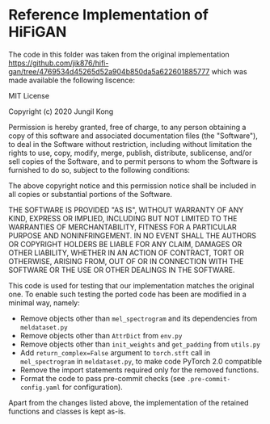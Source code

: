 # Reference Implementation of HiFiGAN

The code in this folder was taken from the original implementation
https://github.com/jik876/hifi-gan/tree/4769534d45265d52a904b850da5a622601885777
which was made available the following liscence:

MIT License

Copyright (c) 2020 Jungil Kong

Permission is hereby granted, free of charge, to any person obtaining a copy
of this software and associated documentation files (the "Software"), to deal
in the Software without restriction, including without limitation the rights
to use, copy, modify, merge, publish, distribute, sublicense, and/or sell
copies of the Software, and to permit persons to whom the Software is
furnished to do so, subject to the following conditions:

The above copyright notice and this permission notice shall be included in all
copies or substantial portions of the Software.

THE SOFTWARE IS PROVIDED "AS IS", WITHOUT WARRANTY OF ANY KIND, EXPRESS OR
IMPLIED, INCLUDING BUT NOT LIMITED TO THE WARRANTIES OF MERCHANTABILITY,
FITNESS FOR A PARTICULAR PURPOSE AND NONINFRINGEMENT. IN NO EVENT SHALL THE
AUTHORS OR COPYRIGHT HOLDERS BE LIABLE FOR ANY CLAIM, DAMAGES OR OTHER
LIABILITY, WHETHER IN AN ACTION OF CONTRACT, TORT OR OTHERWISE, ARISING FROM,
OUT OF OR IN CONNECTION WITH THE SOFTWARE OR THE USE OR OTHER DEALINGS IN THE
SOFTWARE.

This code is used for testing that our implementation matches the original one. To enable such testing the
ported code has been are modified in a minimal way, namely:
 - Remove objects other than `mel_spectrogram` and its dependencies from `meldataset.py`
 - Remove objects other than `AttrDict` from `env.py`
 - Remove objects other than `init_weights` and `get_padding` from `utils.py`
 - Add `return_complex=False` argument to `torch.stft` call in `mel_spectrogram` in `meldataset.py`, to make code
PyTorch 2.0 compatible
 - Remove the import statements required only for the removed functions.
 - Format the code to pass pre-commit checks (see `.pre-commit-config.yaml` for configuration).

Apart from the changes listed above, the implementation of the retained functions and classes is kept as-is.
